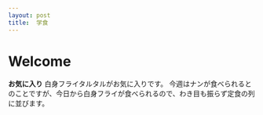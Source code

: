 ```yaml
---
layout: post
title:  学食
---
```


# Welcome

**お気に入り**
白身フライタルタルがお気に入りです。
今週はナンが食べられるとのことですが、今日から白身フライが食べられるので、わき目も振らず定食の列に並びます。
